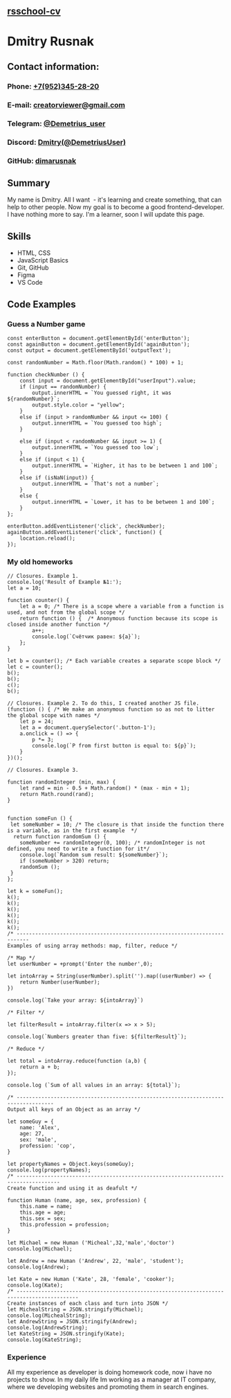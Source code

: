 ## [rsschool-cv](https://app.rs.school/) ##
# Dmitry Rusnak #


## Contact information: ##

### Phone: [+7(952)345-28-20](tel:+79523452820) ###

### E-mail: creatorviewer@gmail.com ###

### Telegram: [@Demetrius_user](https://t.me/Demetrius_user) ###

### Discord: [Dmitry(@DemetriusUser)](https://discord.com/users/830367835175125052) ###

### GitHub: [dimarusnak](https://github.com/dimarusnak) ###

## Summary ##

My name is Dmitry. All I want  - it's learning and create something, that
can help to other people. Now my goal is to become a good frontend-developer.
I have nothing more to say. I'm a learner, soon I will update this page.

## Skills ##

* HTML, CSS
* JavaScript Basics 
* Git, GitHub
* Figma
* VS Code

## Code Examples ##

### Guess a Number game ###
```
const enterButton = document.getElementById('enterButton');
const againButton = document.getElementById('againButton');
const output = document.getElementById('outputText');

const randomNumber = Math.floor(Math.random() * 100) + 1;

function checkNumber () {
    const input = document.getElementById("userInput").value;
    if (input == randomNumber) {
        output.innerHTML = `You guessed right, it was ${randomNumber}`;
        output.style.color = "yellow";
    }
    else if (input > randomNumber && input <= 100) {
        output.innerHTML = `You guessed too high`;
    }

    else if (input < randomNumber && input >= 1) {
        output.innerHTML = `You guessed too low`;
    }
    else if (input < 1) {
        output.innerHTML = `Higher, it has to be between 1 and 100`;
    } 
    else if (isNaN(input)) {
        output.innerHTML = `That's not a number`;
    }
    else {
        output.innerHTML = `Lower, it has to be between 1 and 100`;
    }
};

enterButton.addEventListener('click', checkNumber);
againButton.addEventListener('click', function() {
    location.reload();
});
```

### My old homeworks ###

```
// Closures. Example 1.
console.log('Result of Example №1:');
let a = 10;

function counter() {
    let a = 0; /* There is a scope where a variable from a function is used, and not from the global scope */
    return function () {  /* Anonymous function because its scope is closed inside another function */
        a++;
        console.log(`Счётчик равен: ${a}`);
    };
}

let b = counter(); /* Each variable creates a separate scope block */
let c = counter();
b();
b();
c();
b();

// Closures. Example 2. To do this, I created another JS file.
(function () { /* We make an anonymous function so as not to litter the global scope with names */
    let p = 24;
    let a = document.querySelector('.button-1');
    a.onclick = () => {
        p *= 3;
        console.log(`P from first button is equal to: ${p}`);
    }
})();

// Closures. Example 3.

function randomInteger (min, max) {
    let rand = min - 0.5 + Math.random() * (max - min + 1);
    return Math.round(rand);
}


function someFun () {
 let someNumber = 10; /* The closure is that inside the function there is a variable, as in the first example  */
  return function randomSum () {
    someNumber += randomInteger(0, 100); /* randomInteger is not defined, you need to write a function for it*/
    console.log(`Random sum result: ${someNumber}`);
    if (someNumber > 320) return;
    randomSum ();
 }
};

let k = someFun();
k();
k();
k();
k();
k();
k();
/* -------------------------------------------------------------------------- 
Examples of using array methods: map, filter, reduce */

/* Map */
let userNumber = +prompt('Enter the number',0);

let intoArray = String(userNumber).split('').map((userNumber) => {
    return Number(userNumber);
})

console.log(`Take your array: ${intoArray}`)

/* Filter */

let filterResult = intoArray.filter(x => x > 5);

console.log(`Numbers greater than five: ${filterResult}`);

/* Reduce */

let total = intoArray.reduce(function (a,b) {
    return a + b;
});

console.log (`Sum of all values ​​in an array: ${total}`);

/* ----------------------------------------------------------------------------------
Output all keys of an Object as an array */

let someGuy = {
    name: 'Alex',
    age: 27,
    sex: 'male',
    profession: 'cop',
}

let propertyNames = Object.keys(someGuy);
console.log(propertyNames);
/* ------------------------------------------------------------------------------------
Create function and using it as deafult */

function Human (name, age, sex, profession) {
    this.name = name;
    this.age = age;
    this.sex = sex;
    this.profession = profession;
}

let Michael = new Human ('Micheal',32,'male','doctor')
console.log(Michael);

let Andrew = new Human ('Andrew', 22, 'male', 'student');
console.log(Andrew);

let Kate = new Human ('Kate', 28, 'female', 'cooker');
console.log(Kate);
/* ------------------------------------------------------------------------------------------
Create instances of each class and turn into JSON */
let MichealString = JSON.stringify(Michael);
console.log(MichealString);
let AndrewString = JSON.stringify(Andrew);
console.log(AndrewString);
let KateString = JSON.stringify(Kate);
console.log(KateString);
```

### Experience ###


All my experience as developer is doing homework code, now i have no projects to show. In my daily life Im working as a manager at IT company,
where we developing websites and promoting them in search engines. 